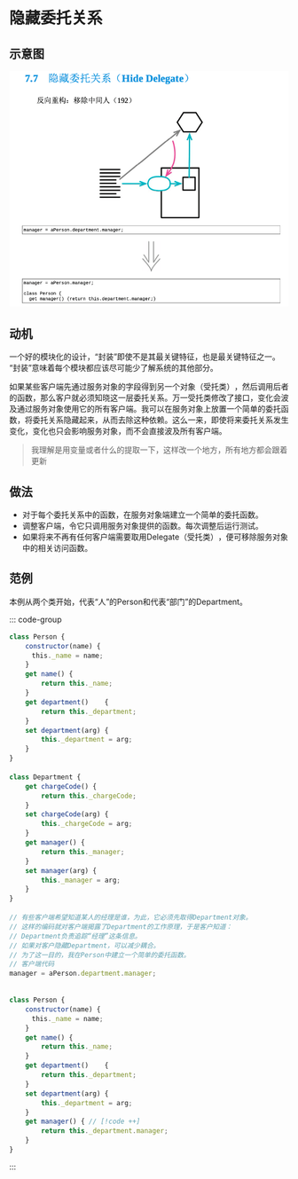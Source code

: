 
# 隐藏委托关系

## 示意图

![LOGO](/public/image/refactoring/HideDelegate.png)

## 动机

一个好的模块化的设计，​“封装”即使不是其最关键特征，也是最关键特征之一。​“封装”意味着每个模块都应该尽可能少了解系统的其他部分。

<sapn class="marker-text">如果某些客户端先通过服务对象的字段得到另一个对象（受托类）​，然后调用后者的函数，那么客户就必须知晓这一层委托关系。万一受托类修改了接口，变化会波及通过服务对象使用它的所有客户端。我可以在服务对象上放置一个简单的委托函数，将委托关系隐藏起来，从而去除这种依赖。这么一来，即使将来委托关系发生变化，变化也只会影响服务对象，而不会直接波及所有客户端。</sapn>

> 我理解是用变量或者什么的提取一下，这样改一个地方，所有地方都会跟着更新

## 做法

- 对于每个委托关系中的函数，在服务对象端建立一个简单的委托函数。
- 调整客户端，令它只调用服务对象提供的函数。每次调整后运行测试。
- 如果将来不再有任何客户端需要取用Delegate（受托类）​，便可移除服务对象中的相关访问函数。

## 范例

本例从两个类开始，代表“人”的Person和代表“部门”的Department。

::: code-group

```js [源]
class Person {
	constructor(name) { 
	　this._name = name;
	}
	get name() {
		return this._name;
	}
	get department()    {
		return this._department;
	} 
	set department(arg) {
		this._department = arg;
	}
}

class Department {
	get chargeCode() {
		return this._chargeCode;
	} 
	set chargeCode(arg) {
		this._chargeCode = arg;
	} 
	get manager() {
		return this._manager;
	}
	set manager(arg) {
		this._manager = arg;
	}
}

// 有些客户端希望知道某人的经理是谁，为此，它必须先取得Department对象。
// 这样的编码就对客户端揭露了Department的工作原理，于是客户知道：
// Department负责追踪“经理”这条信息。
// 如果对客户隐藏Department，可以减少耦合。
// 为了这一目的，我在Person中建立一个简单的委托函数。
// 客户端代码
manager = aPerson.department.manager;
```

```js [委托函数]

class Person {
	constructor(name) { 
	　this._name = name;
	}
	get name() {
		return this._name;
	}
	get department()    {
		return this._department;
	} 
	set department(arg) {
		this._department = arg;
	}
	get manager() { // [!code ++]
		return this._department.manager;
	}
}
```

:::




